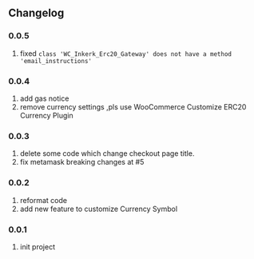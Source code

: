 ## Changelog

### 0.0.5

1.  fixed `class 'WC_Inkerk_Erc20_Gateway' does not have a method 'email_instructions'`

### 0.0.4

1. add gas notice
2. remove currency settings ,pls use WooCommerce Customize ERC20 Currency Plugin

### 0.0.3

1. delete some code which change checkout page title.
2. fix metamask breaking changes at #5

### 0.0.2

1. reformat code
2. add new feature to customize Currency Symbol

### 0.0.1

1. init project